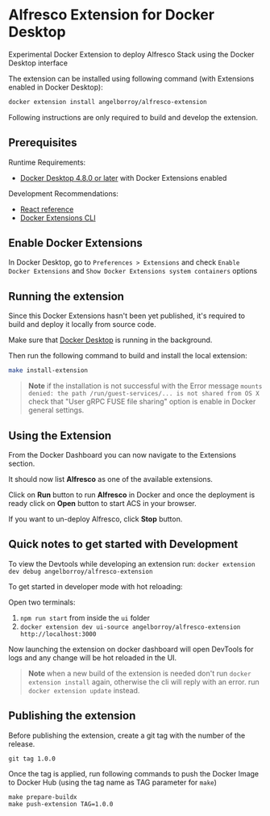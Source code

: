 # Alfresco Extension for Docker Desktop

Experimental Docker Extension to deploy Alfresco Stack using the Docker Desktop interface

The extension can be installed using following command (with Extensions enabled in Docker Desktop):

```sh
docker extension install angelborroy/alfresco-extension
```

Following instructions are only required to build and develop the extension.

## Prerequisites

Runtime Requirements:

- [Docker Desktop 4.8.0 or later](https://www.docker.com/products/docker-desktop/) with Docker Extensions enabled

Development Recommendations:

- [React reference](https://reactjs.org)
- [Docker Extensions CLI](https://github.com/docker/extensions-sdk)

## Enable Docker Extensions

In Docker Desktop, go to `Preferences > Extensions` and check `Enable Docker Extensions` and `Show Docker Extensions system containers` options

## Running the extension

Since this Docker Extensions hasn't been yet published, it's required to build and deploy it locally from source code.

Make sure that [Docker Desktop](https://www.docker.com/products/docker-desktop/) is running in the background.

Then run the following command to build and install the local extension:

```sh
make install-extension
```

> **Note** if the installation is not successful with the Error message `mounts denied: the path /run/guest-services/... is not shared from OS X` check that "User gRPC FUSE file sharing" option is enable in Docker general settings.

## Using the Extension

From the Docker Dashboard you can now navigate to the Extensions section.

It should now list **Alfresco** as one of the available extensions.

Click on **Run** button to run **Alfresco** in Docker and once the deployment is ready click on **Open** button to start ACS in your browser.

If you want to un-deploy Alfresco, click **Stop** button.

## Quick notes to get started with Development

To view the Devtools while developing an extension run: `docker extension dev debug angelborroy/alfresco-extension`

To get started in developer mode with hot reloading:

Open two terminals:

1. `npm run start` from inside the `ui` folder
2. `docker extension dev ui-source angelborroy/alfresco-extension http://localhost:3000`

Now launching the extension on docker dashboard will open DevTools for logs and any change will be hot reloaded in the UI.

> **Note** when a new build of the extension is needed don't run `docker extension install` again, otherwise the cli will reply with an error. run `docker extension update` instead.

## Publishing the extension

Before publishing the extension, create a git tag with the number of the release.

```
git tag 1.0.0
```

Once the tag is applied, run following commands to push the Docker Image to Docker Hub (using the tag name as TAG parameter for `make`)

```
make prepare-buildx
make push-extension TAG=1.0.0
```